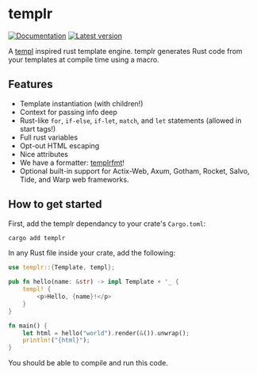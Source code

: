 # templr

[![Documentation](https://docs.rs/templr/badge.svg)](https://docs.rs/templr/)
[![Latest version](https://img.shields.io/crates/v/templr.svg)](https://crates.io/crates/templr)

A [templ](https://github.com/a-h/templ) inspired rust template engine.
templr generates Rust code from your templates at compile time using a macro.

## Features

- Template instantiation (with children!)
- Context for passing info deep
- Rust-like `for`, `if-else`, `if-let`, `match`, and `let` statements (allowed in start tags!)
- Full rust variables
- Opt-out HTML escaping
- Nice attributes
- We have a formatter: [templrfmt](https://github.com/PizzasBear/templrfmt)!
- Optional built-in support for Actix-Web, Axum, Gotham, Rocket, Salvo, Tide, and Warp web frameworks.

## How to get started

First, add the templr dependancy to your crate's `Cargo.toml`:

```sh
cargo add templr
```

In any Rust file inside your crate, add the following:

```rust
use templr::{Template, templ};

pub fn hello(name: &str) -> impl Template + '_ {
    templ! {
        <p>Hello, {name}!</p>
    }
}

fn main() {
    let html = hello("world").render(&()).unwrap();
    println!("{html}");
}
```

You should be able to compile and run this code.
